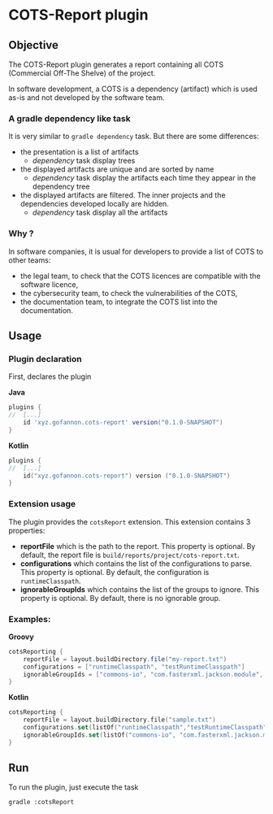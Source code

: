 # COTS-Report plugin

## Objective
The COTS-Report plugin generates a report containing all COTS (Commercial Off-The Shelve) of the project.

In software development, a COTS is a dependency (artifact) which is used as-is and not developed by the software team.

### A gradle dependency like task
It is very similar to `gradle dependency` task.
But there are some differences:
* the presentation is a list of artifacts
  * *dependency* task display trees
* the displayed artifacts are unique and are sorted by name
  * *dependency* task display the artifacts each time they appear in the dependency tree
* the displayed artifacts are filtered. The inner projects and the dependencies developed locally are hidden.
  * *dependency* task display all the artifacts

### Why ?
In software companies, it is usual for developers to provide a list of COTS to other teams:
* the legal team, to check that the COTS licences are compatible with the software licence,
* the cybersecurity team, to check the vulnerabilities of the COTS,
* the documentation team, to integrate the COTS list into the documentation.


## Usage

### Plugin declaration
First, declares the plugin

__Java__
```groovy
plugins {
//  [...]
    id 'xyz.gofannon.cots-report' version("0.1.0-SNAPSHOT")
}
```

__Kotlin__
```kotlin
plugins {
//  [...]
    id("xyz.gofannon.cots-report") version ("0.1.0-SNAPSHOT")
}
```


### Extension usage
The plugin provides the `cotsReport` extension.
This extension contains 3 properties:
* **reportFile** which is the path to the report. This property is optional. By default, the report file is `build/reports/project/cots-report.txt`.
* **configurations** which contains the list of the configurations to parse. This property is optional. By default, the configuration is `runtimeClasspath`.
* **ignorableGroupIds** which contains the list of the groups to ignore. This property is optional. By default, there is no ignorable group.


### Examples:

__Groovy__
```groovy
cotsReporting {
    reportFile = layout.buildDirectory.file("my-report.txt")
    configurations = ["runtimeClasspath", "testRuntimeClasspath"]
    ignorableGroupIds = ["commons-io", "com.fasterxml.jackson.module", "org.jetbrains.kotlin:kotlin-stdlib"]
}
```

__Kotlin__
```kotlin
cotsReporting {
    reportFile = layout.buildDirectory.file("sample.txt")
    configurations.set(listOf("runtimeClasspath","testRuntimeClasspath"))
    ignorableGroupIds.set(listOf("commons-io", "com.fasterxml.jackson.module", "jackson-module-kotlin"))
}
```


## Run
To run the plugin, just execute the task 

```shell
gradle :cotsReport
```

